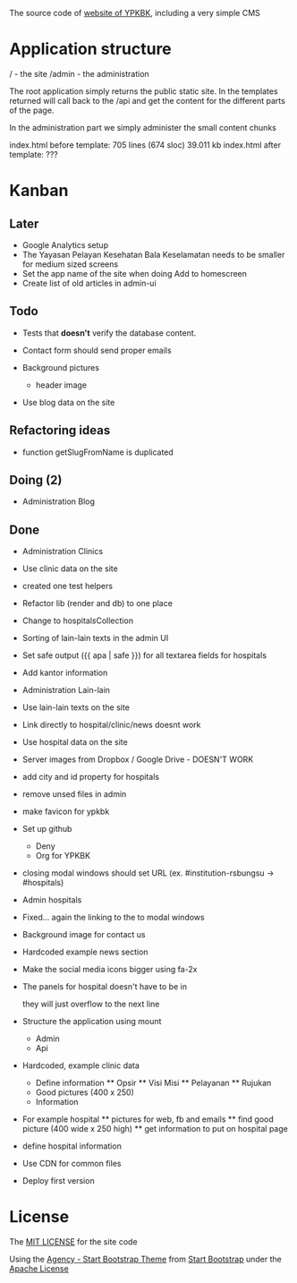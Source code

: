 The source code of [website of YPKBK](http://ypkbksite.herokuapp.com), including a very simple CMS

# Application structure
/ - the site
/admin - the administration

The root application simply returns the public static site. In the templates returned will call back to the /api and get the content for the different parts of the page.

In the administration part we simply administer the small content chunks

index.html before template: 705 lines (674 sloc)  39.011 kb
index.html after  template: ???



# Kanban
## Later
* Google Analytics setup
* The Yayasan Pelayan Kesehatan Bala Keselamatan needs to be smaller for medium sized screens
* Set the app name of the site when doing Add to homescreen
* Create list of old articles in admin-ui

## Todo
* Tests that **doesn't** verify the database content.

* Contact form should send proper emails

* Background pictures
	* header image

* Use blog data on the site

## Refactoring ideas
* function getSlugFromName is duplicated

## Doing (2)
* Administration Blog

## Done
* Administration Clinics
* Use clinic data on the site
* created one test helpers
* Refactor lib (render and db) to one place
* Change to hospital*s*Collection
* Sorting of lain-lain texts in the admin UI
* Set safe output ({{ apa | safe }}) for all textarea fields for hospitals
* Add kantor information
* Administration Lain-lain
* Use lain-lain texts on the site
* Link directly to hospital/clinic/news doesnt work
* Use hospital data on the site
* Server images from Dropbox / Google Drive - DOESN'T WORK
* add city and id property for hospitals
* remove unsed files in admin
* make favicon for ypkbk
* Set up github
	* Deny
	* Org for YPKBK
* closing modal windows should set URL (ex. #institution-rsbungsu -> #hospitals)
* Admin hospitals
* Fixed... again the linking to the to modal windows
* Background image for contact us
* Hardcoded example news section
* Make the social media icons bigger using fa-2x
* The panels for hospital doesn't have to be in <div class="row"></div> they will just overflow to the next line
* Structure the application using mount
	* Admin
	* Api

* Hardcoded, example clinic data
	* Define information
	** Opsir
	** Visi Misi
	** Pelayanan
	** Rujukan
	* Good pictures (400 x 250)
	* Information
* For example hospital
** pictures for web, fb and emails
** find good picture (400 wide x 250 high)
** get information to put on hospital page
* define hospital information
* Use CDN for common files
* Deploy first version


# License
The [MIT LICENSE](LICENSE) for the site code

Using the [Agency - Start Bootstrap Theme](http://startbootstrap.com/template-overviews/agency/) from [Start Bootstrap](http://startbootstrap.com) under the [Apache License](/public/LICENSE)
